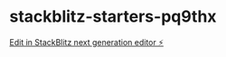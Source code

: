 # stackblitz-starters-pq9thx

[Edit in StackBlitz next generation editor ⚡️](https://stackblitz.com/~/github.com/05Mithra/stackblitz-starters-pq9thx)